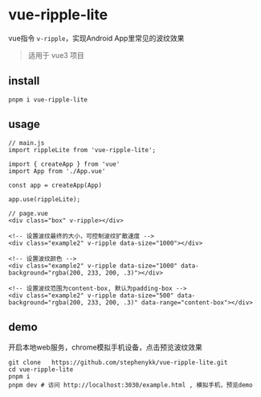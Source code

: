 vue-ripple-lite
===
vue指令 `v-ripple`，实现Android App里常见的波纹效果

> 适用于 vue3 项目

install
---

    pnpm i vue-ripple-lite

usage
---

    // main.js
    import rippleLite from 'vue-ripple-lite';
    
    import { createApp } from 'vue'
    import App from './App.vue'

    const app = createApp(App)
    
    app.use(rippleLite);

    // page.vue
    <div class="box" v-ripple></div>

    <!-- 设置波纹最终的大小，可控制波纹扩散速度 -->
    <div class="example2" v-ripple data-size="1000"></div>  

    <!-- 设置波纹颜色 -->
    <div class="example2" v-ripple data-size="1000" data-background="rgba(200, 233, 200, .3)"></div> 

    <!-- 设置波纹范围为content-box, 默认为padding-box -->
    <div class="example2" v-ripple data-size="500" data-background="rgba(200, 233, 200, .3)" data-range="content-box"></div>  

demo
---
开启本地web服务，chrome模拟手机设备，点击预览波纹效果

    git clone   https://github.com/stephenykk/vue-ripple-lite.git
    cd vue-ripple-lite
    pnpm i
    pnpm dev # 访问 http://localhost:3030/example.html , 模拟手机，预览demo
